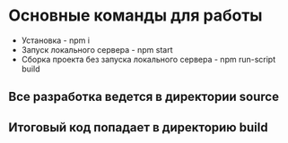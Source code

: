 # Основные команды для работы
+ Установка - npm i
+ Запуск локального сервера - npm start
+ Сборка проекта без запуска локального сервера - npm run-script build

## Все разработка ведется в директории source
## Итоговый код попадает в директорию build
